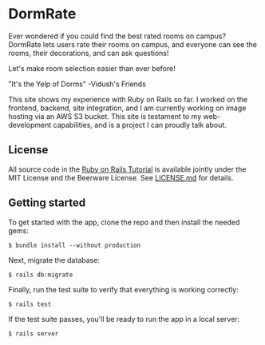 # DormRate

Ever wondered if you could find the best rated rooms on campus? DormRate lets users rate their rooms on campus, and everyone can see the rooms, their decorations, and can ask questions!

Let's make room selection easier than ever before!


"It's the Yelp of Dorms"
-Vidush's Friends

This site shows my experience with Ruby on Rails so far. I worked on the frontend, backend, site integration, and I am currently working on image hosting via an AWS S3 bucket. This site is testament to my web-development capabilities, and is a project I can proudly talk about.

## License

All source code in the [Ruby on Rails Tutorial](https://www.railstutorial.org/)
is available jointly under the MIT License and the Beerware License. See
[LICENSE.md](LICENSE.md) for details.

## Getting started

To get started with the app, clone the repo and then install the needed gems:

```
$ bundle install --without production
```

Next, migrate the database:

```
$ rails db:migrate
```

Finally, run the test suite to verify that everything is working correctly:

```
$ rails test
```

If the test suite passes, you'll be ready to run the app in a local server:

```
$ rails server
```

